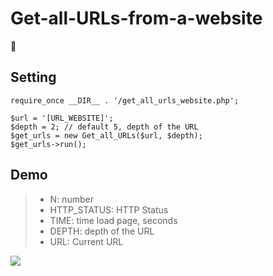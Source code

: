 # Get-all-URLs-from-a-website
:seedling:
## Setting
```
require_once __DIR__ . '/get_all_urls_website.php';

$url = '[URL_WEBSITE]';
$depth = 2; // default 5, depth of the URL
$get_urls = new Get_all_URLs($url, $depth);
$get_urls->run();
```

## Demo
> - N: number
> - HTTP_STATUS: HTTP Status
> - TIME: time load page, seconds
> - DEPTH: depth of the URL
> - URL: Current URL

![](https://i.imgur.com/NZpAOvE.png)  
